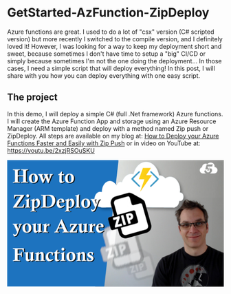 # GetStarted-AzFunction-ZipDeploy

Azure functions are great. I used to do a lot of "csx" version (C# scripted version) but more recently I switched to the compile version, and I definitely loved it!  However, I was looking for a way to keep my deployment short and sweet, because sometimes  I don't have time to setup a "big" CI/CD or simply because sometimes I'm not the one doing the deployment... In those cases, I need a simple script that will deploy everything! In this post, I will share with you how you can deploy everything with one easy script.

## The project

In this demo, I will deploy a simple C# (full .Net framework) Azure functions. I will create the Azure Function App and storage using an Azure Resource Manager (ARM template) and deploy with a method named Zip push or ZipDeploy.  All steps are available on my blog at: [How to Deploy your Azure Functions Faster and Easily with Zip Push](https://www.frankysnotes.com/2018/06/how-to-deploy-your-azure-functions.html)
or in video on YouTube at: https://youtu.be/2xzjRSOuSKU

![thumbnail][thumbnail]

[thumbnail]: AzureFunctionsZipDeploy.png "Thumbnail"

